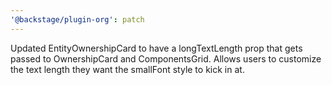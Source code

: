 ```yaml
---
'@backstage/plugin-org': patch
---
```


Updated EntityOwnershipCard to have a longTextLength prop that gets passed to OwnershipCard and ComponentsGrid. Allows users to customize the text length they want the smallFont style to kick in at.
